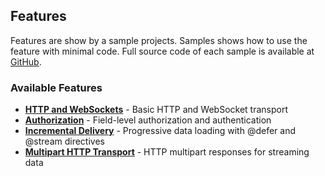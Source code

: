 ## Features

Features are show by a sample projects. Samples shows how to use the feature with minimal code.
Full source code of each sample is available at [GitHub](https://github.com/pekkah/tanka-graphql).

### Available Features

- **[HTTP and WebSockets](xref://05-features/01-http.md)** - Basic HTTP and WebSocket transport
- **[Authorization](xref://05-features/02-authorization.md)** - Field-level authorization and authentication
- **[Incremental Delivery](xref://05-features/03-incremental-delivery.md)** - Progressive data loading with @defer and @stream directives
- **[Multipart HTTP Transport](xref://05-features/04-multipart-http.md)** - HTTP multipart responses for streaming data
